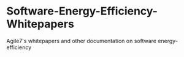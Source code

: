 # Software-Energy-Efficiency-Whitepapers
Agile7's whitepapers and other documentation on software energy-efficiency 
